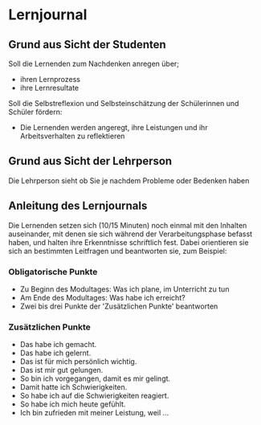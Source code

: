 # Lernjournal


## Grund aus Sicht der Studenten

Soll die Lernenden zum Nachdenken anregen über;
* ihren Lernprozess
* ihre Lernresultate

Soll die Selbstreflexion und Selbsteinschätzung der Schülerinnen und Schüler fördern:
* Die Lernenden werden angeregt, ihre Leistungen und ihr Arbeitsverhalten zu reflektieren

## Grund aus Sicht der Lehrperson
Die Lehrperson sieht ob Sie je nachdem Probleme oder Bedenken haben

## Anleitung des Lernjournals

Die Lernenden setzen sich (10/15 Minuten) noch einmal mit den Inhalten auseinander, mit denen sie sich während der Verarbeitungsphase befasst haben, und halten ihre Erkenntnisse schriftlich fest. 
Dabei orientieren sie sich an bestimmten Leitfragen und beantworten sie, zum Beispiel:

### Obligatorische Punkte

* Zu Beginn des Modultages: Was ich plane, im Unterricht zu tun 
* Am Ende des Modultages: Was habe ich erreicht?  
* Zwei bis drei Punkte der 'Zusätzlichen Punkte' beantworten

### Zusätzlichen Punkte

* Das habe ich gemacht.
* Das habe ich gelernt.
* Das ist für mich persönlich wichtig.
* Das ist mir gut gelungen.
* So bin ich vorgegangen, damit es mir gelingt.
* Damit hatte ich Schwierigkeiten.
* So habe ich auf die Schwierigkeiten reagiert.
* So habe ich mich heute gefühlt.
* Ich bin zufrieden mit meiner Leistung, weil ...

